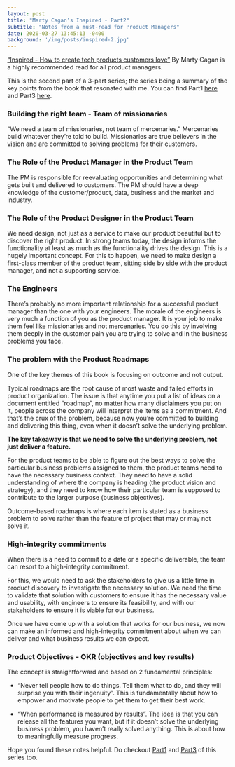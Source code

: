 ```yaml
---
layout: post
title: "Marty Cagan’s Inspired - Part2"
subtitle: "Notes from a must-read for Product Managers"
date: 2020-03-27 13:45:13 -0400
background: '/img/posts/inspired-2.jpg'
---
```



[“Inspired - How to create tech products customers love”](https://www.amazon.in/gp/product/B077NRB36N/ref=as_li_tl?ie=UTF8&camp=3638&creative=24630&creativeASIN=B077NRB36N&linkCode=as2&tag=sanand-21&linkId=d758c621499756a71c946a1f07f2422b) By Marty Cagan is a highly recommended read for all product managers. 

This is the second part of a 3-part series; the series being a summary of the key points from the book that resonated with me. You can find Part1 [here](https://sheia.github.io/2020/03/24/Inspired1.html) and Part3 [here](https://sheia.github.io/2020/05/04/Inspired3.html).

### Building the right team - Team of missionaries

“We need a team of missionaries, not team of mercenaries.” Mercenaries build whatever they’re told to build. Missionaries are true believers in the vision and are committed to solving problems for their customers.

### The Role of the Product Manager in the Product Team

The PM is responsible for reevaluating opportunities and determining what gets built and delivered to customers. The PM should have a deep knowledge of the customer/product, data, business and the market and industry.

### The Role of the Product Designer in the Product Team

We need design, not just as a service to make our product beautiful but to discover the right product. In strong teams today, the design informs the functionality at least as much as the functionality drives the design. This is a hugely important concept. For this to happen, we need to make design a first-class member of the product team, sitting side by side with the product manager, and not a supporting service.

### The Engineers

There’s probably no more important relationship for a successful product manager than the one with your engineers. The morale of the engineers is very much a function of you as the product manager. It is your job to make them feel like missionaries and not mercenaries. You do this by involving them deeply in the customer pain you are trying to solve and in the business problems you face.

### The problem with the Product Roadmaps

One of the key themes of this book is focusing on outcome and not output.

Typical roadmaps are the root cause of most waste and failed efforts in product organization. The issue is that anytime you put a list of ideas on a document entitled “roadmap”, no matter how many disclaimers you put on it, people across the company will interpret the items as a commitment. And that’s the crux of the problem, because now you’re committed to building and delivering this thing, even when it doesn’t solve the underlying problem.

**The key takeaway is that we need to solve the underlying problem, not just deliver a feature.**

For the product teams to be able to figure out the best ways to solve the particular business problems assigned to them, the product teams need to have the necessary business context. They need to have a solid understanding of where the company is heading (the product vision and strategy), and they need to know how their particular team is supposed to contribute to the larger purpose (business objectives).

Outcome-based roadmaps is where each item is stated as a business problem to solve rather than the feature of project that may or may not solve it.

### High-integrity commitments

When there is a need to commit to a date or a specific deliverable, the team can resort to a high-integrity commitment.

For this, we would need to ask the stakeholders to give us a little time in product discovery to investigate the necessary solution. We need the time to validate that solution with customers to ensure it has the necessary value and usability, with engineers to ensure its feasibility, and with our stakeholders to ensure it is viable for our business.

Once we have come up with a solution that works for our business, we now can make an informed and high-integrity commitment about when we can deliver and what business results we can expect.

### Product Objectives - OKR (objectives and key results)

The concept is straightforward and based on 2 fundamental principles:

- “Never tell people how to do things. Tell them what to do, and they will surprise you with their ingenuity”. This is fundamentally about how to empower and motivate people to get them to get their best work.

- “When performance is measured by results”. The idea is that you can release all the features you want, but if it doesn’t solve the underlying business problem, you haven’t really solved anything. This is about how to meaningfully measure progress.



Hope you found these notes helpful. Do checkout [Part1](https://sheia.github.io/2020/03/24/Inspired1.html) and [Part3](https://sheia.github.io/2020/05/04/Inspired3.html) of this series too.

